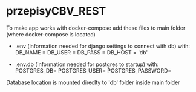 # przepisyCBV_REST

To make app works with docker-compose add these files to main folder (where docker-compose is located)

- .env (information needed for django settings to connect with db) with:
DB_NAME = <dbname>
DB_USER = <dbuser>
DB_PASS = <dbpass>
DB_HOST = 'db'

- .env.db (information needed for postgres to startup) with:
POSTGRES_DB=<dbname>
POSTGRES_USER=<dbuser>
POSTGRES_PASSWORD=<dbpass>
  
Database location is mounted direclty to 'db' folder inside main folder
